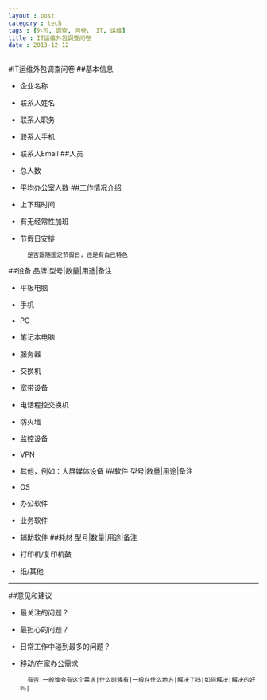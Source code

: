 ```yaml
---
layout : post
category : tech
tags : [外包, 调查, 问卷， IT, 运维]
title : IT运维外包调查问卷
date : 2013-12-12
---
```


#IT运维外包调查问卷
##基本信息
- 企业名称
- 联系人姓名
- 联系人职务
- 联系人手机
- 联系人Email
##人员
- 总人数
- 平均办公室人数
##工作情况介绍
- 上下班时间
- 有无经常性加班
- 节假日安排

		是否跟随国定节假日，还是有自己特色	
##设备
		品牌|型号|数量|用途|备注
- 平板电脑
- 手机
- PC
- 笔记本电脑
- 服务器
- 交换机
- 宽带设备
- 电话程控交换机
- 防火墙
- 监控设备
- VPN
- 其他，例如：大屏媒体设备
##软件
    型号|数量|用途|备注

- OS
- 办公软件
- 业务软件
- 辅助软件
##耗材
    型号|数量|用途|备注
- 打印机/复印机鼓
- 纸/其他

---


##意见和建议
- 最关注的问题？
- 最担心的问题？
- 日常工作中碰到最多的问题？
- 移动/在家办公需求

		有否|一般谁会有这个需求|什么时候有|一般在什么地方|解决了吗|如何解决|解决的好吗|
